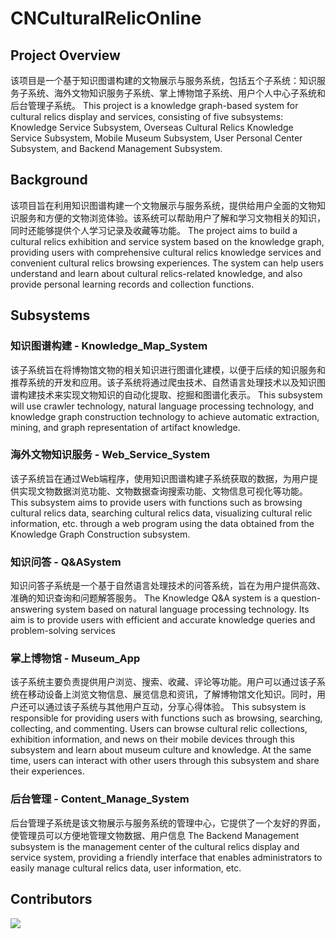 # CNCulturalRelicOnline
## Project Overview
该项目是一个基于知识图谱构建的文物展示与服务系统，包括五个子系统：知识服务子系统、海外文物知识服务子系统、掌上博物馆子系统、用户个人中心子系统和后台管理子系统。
This project is a knowledge graph-based system for cultural relics display and services, consisting of five subsystems: Knowledge Service Subsystem, Overseas Cultural Relics Knowledge Service Subsystem, Mobile Museum Subsystem, User Personal Center Subsystem, and Backend Management Subsystem.

## Background 
该项目旨在利用知识图谱构建一个文物展示与服务系统，提供给用户全面的文物知识服务和方便的文物浏览体验。该系统可以帮助用户了解和学习文物相关的知识，同时还能够提供个人学习记录及收藏等功能。
The project aims to build a cultural relics exhibition and service system based on the knowledge graph, providing users with comprehensive cultural relics knowledge services and convenient cultural relics browsing experiences. The system can help users understand and learn about cultural relics-related knowledge, and also provide personal learning records and collection functions.

## Subsystems
### 知识图谱构建 - Knowledge_Map_System
该子系统旨在将博物馆文物的相关知识进行图谱化建模，以便于后续的知识服务和推荐系统的开发和应用。该子系统将通过爬虫技术、自然语言处理技术以及知识图谱构建技术来实现文物知识的自动化提取、挖掘和图谱化表示。
This subsystem will use crawler technology, natural language processing technology, and knowledge graph construction technology to achieve automatic extraction, mining, and graph representation of artifact knowledge.

### 海外文物知识服务 - Web_Service_System
该子系统旨在通过Web端程序，使用知识图谱构建子系统获取的数据，为用户提供实现文物数据浏览功能、文物数据查询搜索功能、文物信息可视化等功能。
This subsystem aims to provide users with functions such as browsing cultural relics data, searching cultural relics data, visualizing cultural relic information, etc. through a web program using the data obtained from the Knowledge Graph Construction subsystem.

### 知识问答 - Q&ASystem
知识问答子系统是一个基于自然语言处理技术的问答系统，旨在为用户提供高效、准确的知识查询和问题解答服务。
The Knowledge Q&A system is a question-answering system based on natural language processing technology. Its aim is to provide users with efficient and accurate knowledge queries and problem-solving services

### 掌上博物馆 - Museum_App
该子系统主要负责提供用户浏览、搜索、收藏、评论等功能。用户可以通过该子系统在移动设备上浏览文物信息、展览信息和资讯，了解博物馆文化知识。同时，用户还可以通过该子系统与其他用户互动，分享心得体验。
This subsystem is responsible for providing users with functions such as browsing, searching, collecting, and commenting. Users can browse cultural relic collections, exhibition information, and news on their mobile devices through this subsystem and learn about museum culture and knowledge. At the same time, users can interact with other users through this subsystem and share their experiences.

### 后台管理 - Content_Manage_System
后台管理子系统是该文物展示与服务系统的管理中心，它提供了一个友好的界面，使管理员可以方便地管理文物数据、用户信息
The Backend Management subsystem is the management center of the cultural relics display and service system, providing a friendly interface that enables administrators to easily manage cultural relics data, user information, etc.

## Contributors
<img src="https://contrib.rocks/image?repo=eric2i/CNCulturalRelicOnline" />